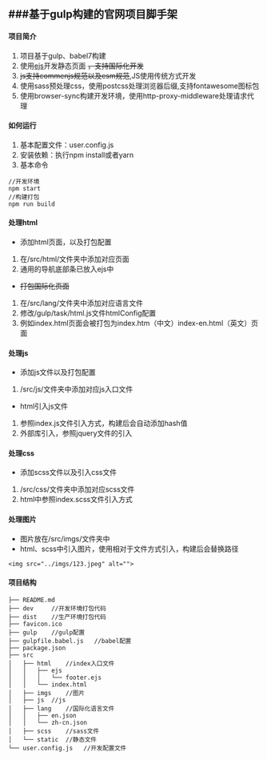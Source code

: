 ###基于gulp构建的官网项目脚手架
---
#### 项目简介

1. 项目基于gulp、babel7构建
2. 使用[ejs](https://ejs.bootcss.com/)开发静态页面 ~~，支持国际化开发~~
3. ~~js支持commenjs规范以及esm规范~~,JS使用传统方式开发
4. 使用sass预处理css，使用postcss处理浏览器后缀,支持fontawesome图标包
5. 使用browser-sync构建开发环境，使用http-proxy-middleware处理请求代理

#### 如何运行

1. 基本配置文件：user.config.js
2. 安装依赖：执行npm install或者yarn
3. 基本命令

```
//开发环境
npm start
//构建打包
npm run build
```

#### 处理html

- 添加html页面，以及打包配置
1. 在/src/html/文件夹中添加对应页面
2. 通用的导航底部条已放入ejs中

- ~~打包国际化页面~~

1. 在/src/lang/文件夹中添加对应语言文件
2. 修改/gulp/task/html.js文件htmlConfig配置
3. 例如index.html页面会被打包为index.htm（中文）index-en.html（英文）页面

#### 处理js

- 添加js文件以及打包配置
1. /src/js/文件夹中添加对应js入口文件

- html引入js文件
1. 参照index.js文件引入方式，构建后会自动添加hash值
2. 外部库引入，参照jquery文件的引入

#### 处理css

- 添加scss文件以及引入css文件

1. /src/css/文件夹中添加对应scss文件
2. html中参照index.scss文件引入方式

#### 处理图片

- 图片放在/src/imgs/文件夹中
- html、scss中引入图片，使用相对于文件方式引入，构建后会替换路径

```
<img src="../imgs/123.jpeg" alt="">
```

#### 项目结构

```
├── README.md
├── dev     //开发环境打包代码
├── dist    //生产环境打包代码
├── favicon.ico
├── gulp    //gulp配置
├── gulpfile.babel.js   //babel配置
├── package.json
├── src
│   ├── html    //index入口文件
│   │   ├── ejs
│   │   │   └── footer.ejs
│   │   └── index.html
│   ├── imgs    //图片
│   ├── js  //js
│   ├── lang    //国际化语言文件
│   │   ├── en.json
│   │   └── zh-cn.json
│   ├── scss    //sass文件
│   └── static  //静态文件
└── user.config.js   //开发配置文件
```
